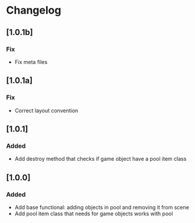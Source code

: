 # Changelog

## [1.0.1b]

### Fix

- Fix meta files

## [1.0.1a]

### Fix

- Correct layout convention

## [1.0.1]

### Added

- Add destroy method that checks if game object have a pool item class

## [1.0.0]

### Added

- Add base functional: adding objects in pool and removing it from scene
- Add pool item class that needs for game objects works with pool